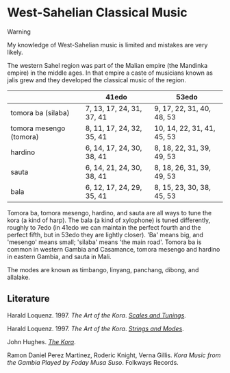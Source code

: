 # West-Sahelian Classical Music

> [!warning]
> My knowledge of West-Sahelian music is limited and mistakes are very likely.

The western Sahel region was part of the Malian empire (the Mandinka empire) in the middle ages.
In that empire a caste of musicians known as jalis grew and they developed the classical music of the region.

|      | 41edo | 53edo
|------|-------|------
|tomora ba (silaba) | 7, 13, 17, 24, 31, 37, 41 | 9, 17, 22, 31, 40, 48, 53
|tomora mesengo (tomora) | 8, 11, 17, 24, 32, 35, 41 | 10, 14, 22, 31, 41, 45, 53
|hardino | 6, 14, 17, 24, 30, 38, 41 | 8, 18, 22, 31, 39, 49, 53
|sauta | 6, 14, 21, 24, 30, 38, 41 | 8, 18, 26, 31, 39, 49, 53
|bala | 6, 12, 17, 24, 29, 35, 41 | 8, 15, 23, 30, 38, 45, 53

Tomora ba, tomora mesengo, hardino, and sauta are all ways to tune the kora (a kind of harp).
The bala (a kind of xylophone) is tuned differently, roughly to 7edo
(in 41edo we can maintain the perfect fourth and the perfect fifth, but in 53edo they are lightly closer).
'Ba' means big, and 'mesengo' means small; 'silaba' means 'the main road'.
Tomora ba is common in western Gambia and Casamance, tomora mesengo and hardino in eastern Gambia, and sauta in Mali.

The modes are known as timbango, linyang, panchang, dibong, and allalake.

## Literature

Harald Loquenz. 1997. *The Art of the Kora*. *[Scales and Tunings](https://web.archive.org/web/20240616235618/https://kora-music.com/e/skalen.htm)*.

Harald Loquenz. 1997. *The Art of the Kora*. *[Strings and Modes](https://web.archive.org/web/20240414193558/https://kora-music.com/e/tonleitern.htm)*.

John Hughes. *[The Kora](https://web.archive.org/web/20241125153630/https://www.johnhughesarts.com/johnhughesmusic/The_Kora.html)*.

Ramon Daniel Perez Martinez, Roderic Knight, Verna Gillis. *Kora Music from the Gambia Played by Foday Musa Suso*. Folkways Records.
